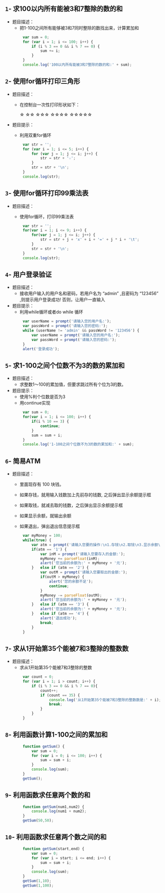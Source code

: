 ## `1`- 求100以内所有能被3和7整除的数的和

- 题目描述：
  - 把1-100之间所有能够被3和7同时整除的数找出来，计算累加和

```js
        var sum = 0;
        for (var i = 1; i <= 100; i++) {
            if (i % 3 == 0 && i % 7 == 0) {
                sum += i;
            }
        }
        console.log('100以内所有能被3和7整除的数的和:' + sum);
```

## `2`- 使用for循环打印三角形

- 题目描述：

  - 在控制台一次性打印形状如下：

    ☆
    ☆☆
    ☆☆☆
    ☆☆☆☆
    ☆☆☆☆☆

- 题目提示：

  - 利用双重for循环

```js
        var str = '';
        for (var i = 1; i <= 5; i++) {
            for (var j = 1; j <= i; j++) {
                str = str + '☆';
            }
            str = str + '\n';
        }
        console.log(str);
```

## `3`- 使用for循环打印99乘法表

- 题目描述：

  - 使用for循环，打印99乘法表

```js
        var str = '';
        for(var i = 1; i <= 9; i++) {
            for(var j = 1; j <= i; j++) {
                str = str + j + 'x' + i + '=' + j * i + '\t';
            }
            str = str + '\n';
        }
        console.log(str);
```

## `4`- 用户登录验证

- 题目描述：
  - 接收用户输入的用户名和密码，若用户名为 “admin” ,且密码为 “123456” ,则提示用户登录成功!  否则，让用户一直输入
- 题目提示：
  - 利用while循环或者do while 循环

```js
        var userName = prompt('请输入您的用户名:');
        var passWord = prompt('请输入您的密码:');
        while (userName != 'admin' && passWord != '123456') {
            var userName = prompt('请输入您的用户名:');
            var passWord = prompt('请输入您的密码:');
        }
        alert('登录成功');
```

## `5`- 求1-100之间个位数不为3的数的累加和

- 题目描述：
  - 求整数1～100的累加值，但要求跳过所有个位为3的数。
- 题目提示：
  - 使用%判个位数是否为3
  - 用continue实现

```js
        var sum = 0;
        for(var i = 1; i <= 100; i++) {
            if(i % 10 == 3) {
                continue;
            }
            sum = sum + i;
        }
        console.log('1-100之间个位数不为3的数的累加和:' + sum);
```

## `6`- 简易ATM

- 题目描述：

  - 里面现存有  100 块钱。

  - 如果存钱，就用输入钱数加上先前存的钱数, 之后弹出显示余额提示框

  - 如果取钱，就减去取的钱数，之后弹出显示余额提示框

  - 如果显示余额，就输出余额

  - 如果退出，弹出退出信息提示框

```js
        var myMoney = 100;
        while(true) {
            var atm = prompt('请输入您要的操作:\n1.存钱\n2.取钱\n3.显示余额\n4.退出');
            if(atm == '1') {
                var inM = prompt('请输入您要存入的金额:');
                myMoney += parseFloat(inM);
                alert('您当前的余额为:' + myMoney + '元');
            }   else if (atm == '2') {
                var outM = prompt('请输入您要取出的金额:');
                if(outM > myMoney) {
                    alert('您的余额不足');
                    continue;
                }
                myMoney -= parseFloat(outM);
                alert('您当前的余额为:' + myMoney + '元');
            }   else if (atm == '3') {
                alert('您当前的余额为:' + myMoney + '元');
            }   else if (atm == '4') {
                alert('退出成功');
                break;  
            }
        }
```

## `7`- 求从1开始第35个能被7和3整除的整数数

- 题目描述：
  - 求从1开始第35个能被7和3整除的整数

```js
        var count = 0;
        for (var i = 1; i > count; i++) {
            if (i % 3 == 0 && i % 7 == 0){
                count++;
                if (count == 35) {
                    console.log('从1开始第35个能被7和3整除的整数数是:' + i);
                    break;  
                }
            }
        }
```

## `8`- 利用函数计算1-100之间的累加和

```js
        function getSum() {
            var sum = 0;
            for (var i = 0; i <= 100; i++) {
                sum = sum + i;
            }
            console.log(sum);
        }
        getSum();
```

## `9`- 利用函数求任意两个数的和

```js
        function getSum(num1,num2) {
            console.log(num1 + num2);
        }
        getSum(50,50);
```

## `10`- 利用函数求任意两个数之间的和

```js
        function getSum(start,end) {
            var sum = 0;
            for (var i = start; i <= end; i++) {
                sum = sum + i;
            }
            console.log(sum);
        }
        getSum(1,10);
        getSum(1,100);
```